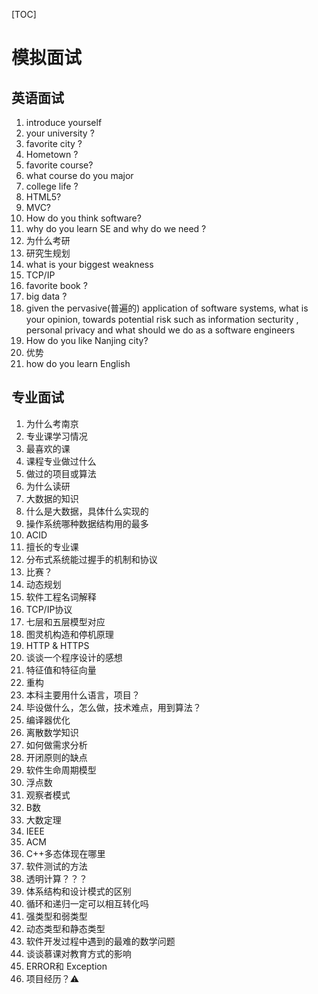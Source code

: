 [TOC]



# 模拟面试

## 英语面试

1. introduce yourself
2. your university ?
3. favorite city ?
4. Hometown ?
5. favorite course?
6. what course do you major
7. college life ?
8. HTML5?
9. MVC?
10. How do you think software?
11. why do you learn SE and why do we need ?
12. 为什么考研
13. 研究生规划
14. what is your biggest weakness
15. TCP/IP
16. favorite book ?
17. big data ?
18. given the pervasive(普遍的)  application of software systems, what is your opinion, towards potential risk such as information secturity , personal privacy and what should we do as a software engineers
19. How do you like Nanjing city?
20. 优势
21. how do you learn English

## 专业面试

1. 为什么考南京
2. 专业课学习情况
3. 最喜欢的课
4. 课程专业做过什么
5. 做过的项目或算法
6. 为什么读研
7. 大数据的知识
8. 什么是大数据，具体什么实现的
9. 操作系统哪种数据结构用的最多
10. ACID
11. 擅长的专业课
12. 分布式系统能过握手的机制和协议
13. 比赛？
14. 动态规划
15. 软件工程名词解释
16. TCP/IP协议
17. 七层和五层模型对应
18. 图灵机构造和停机原理
19. HTTP & HTTPS
20. 谈谈一个程序设计的感想
21. 特征值和特征向量
22. 重构
23. 本科主要用什么语言，项目？
24. 毕设做什么，怎么做，技术难点，用到算法？
25. 编译器优化
26. 离散数学知识
27. 如何做需求分析
28. 开闭原则的缺点
29. 软件生命周期模型
30. 浮点数
31. 观察者模式
32. B数
33. 大数定理
34. IEEE
35. ACM
36. C++多态体现在哪里
37. 软件测试的方法
38. 透明计算？？？
39. 体系结构和设计模式的区别
40. 循环和递归一定可以相互转化吗
41. 强类型和弱类型
42. 动态类型和静态类型
43. 软件开发过程中遇到的最难的数学问题
44. 谈谈慕课对教育方式的影响
45. ERROR和 Exception
46. 项目经历？⚠️